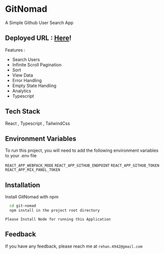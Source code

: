 
# GitNomad

A Simple Github User Search App

## Deployed URL : [Here](https://git-nomad.vercel.app/)!

Features : 

* Search Users
* Infinite Scroll Pagination
* Sort
* View Data
* Error Handling
* Empty State Handling
* Analytics
* Typescript
## Tech Stack

React , Typescript , TailwindCss


## Environment Variables

To run this project, you will need to add the following environment variables to your .env file

`REACT_APP_WEBPACK_MODE`
`REACT_APP_GITHUB_ENDPOINT`
`REACT_APP_GITHUB_TOKEN`
`REACT_APP_MIX_PANEL_TOKEN`

## Installation

Install GitNomad with npm

```bash
  cd git-nomad
  npm install in the project root directory
```
```Please Install Node for running this Application```
## Feedback

If you have any feedback, please reach me at `rehan.4942@gmail.com`

